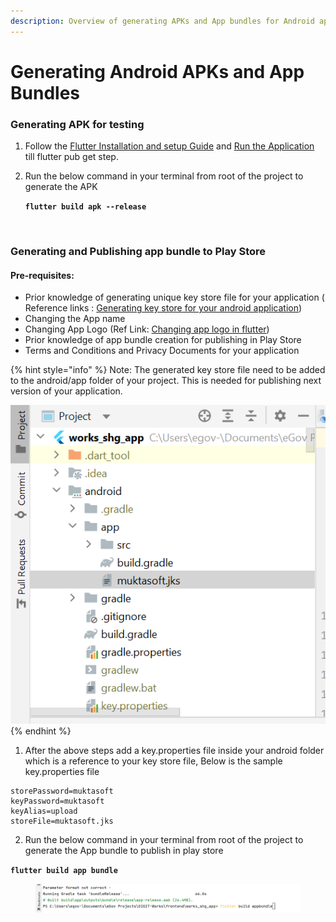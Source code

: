 ```yaml
---
description: Overview of generating APKs and App bundles for Android applications
---
```


# Generating Android APKs and App Bundles

### Generating APK for testing

1. Follow the [Flutter Installation and setup Guide](../setting-up-the-development-environment/flutter-installation-and-setup-guide.md) and [Run the Application](../setting-up-the-development-environment/run-the-application.md) till flutter pub get step.
2.  Run the below command in your terminal from root of the project to generate the APK&#x20;

    **`flutter build apk --release`**

<figure><img src="https://lh5.googleusercontent.com/i5RVBw4Xi1kLQZJ3Lv6kmAx-wjDKcVgIeq_1Xg-Dc5ksIzR1CHSNyI7ed7zYwva79eU6nenF837ZsNhNU29XAq4vbhS1BaETLUFmzDRc4zBVpSQTsZhfx-56rp3QqMBJnzJrK80sST5Do6DYOyduVls" alt=""><figcaption></figcaption></figure>

### Generating and Publishing app bundle to Play Store

#### Pre-requisites:

* Prior knowledge of generating unique key store file for your application ( Reference links : [Generating key store for your android application](https://docs.oracle.com/cd/E35822\_01/server.740/es\_admin/src/tadm\_ssl\_jetty\_keystore.html))
* Changing the App name&#x20;
* Changing App Logo (Ref Link: [Changing app logo in flutter](https://www.geeksforgeeks.org/flutter-changing-app-icon/))
* Prior knowledge of app bundle creation for publishing in Play Store
* Terms and Conditions and Privacy Documents for your application

{% hint style="info" %}
Note: The generated key store file need to be added to the android/app folder of your project. This is needed for publishing next version of your application.&#x20;

![](<../../../../.gitbook/assets/image (12).png>)
{% endhint %}

1. After the above steps add a key.properties file inside your android folder which is a reference to your key store file, Below is the sample key.properties file&#x20;

```
storePassword=muktasoft
keyPassword=muktasoft
keyAlias=upload
storeFile=muktasoft.jks
```

2. Run the below command in your terminal from root of the project to generate the App bundle to publish in play store&#x20;

**`flutter build app bundle`**

<figure><img src="../../../../.gitbook/assets/image (16).png" alt=""><figcaption></figcaption></figure>
